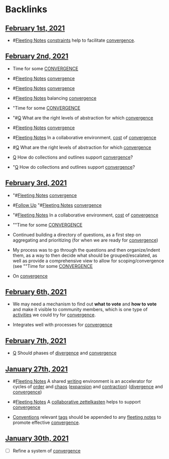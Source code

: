 
# Backlinks
## [February 1st, 2021](<February 1st, 2021.md>)
- #[Fleeting Notes](<Fleeting Notes.md>) [constraints](<constraints.md>) help to facilitate [convergence](<convergence.md>).

## [February 2nd, 2021](<February 2nd, 2021.md>)
- Time for some [CONVERGENCE]([convergence](<convergence.md>))

- #[Fleeting Notes](<Fleeting Notes.md>) [convergence](<convergence.md>)

- #[Fleeting Notes](<Fleeting Notes.md>) [convergence](<convergence.md>)

- #[Fleeting Notes](<Fleeting Notes.md>) balancing [convergence](<convergence.md>)

- "Time for some [CONVERGENCE]([convergence](<convergence.md>))

- "#[Q](<Q.md>) What are the right levels of abstraction for which [convergence](<convergence.md>)

- #[Fleeting Notes](<Fleeting Notes.md>) [convergence](<convergence.md>)

- #[Fleeting Notes](<Fleeting Notes.md>) In a collaborative environment, [cost](<cost.md>) of [convergence](<convergence.md>)

- #[Q](<Q.md>) What are the right levels of abstraction for which [convergence](<convergence.md>)

- [Q](<Q.md>) How do collections and outlines support [convergence](<convergence.md>)?

- "[Q](<Q.md>) How do collections and outlines support [convergence](<convergence.md>)?

## [February 3rd, 2021](<February 3rd, 2021.md>)
- "#[Fleeting Notes](<Fleeting Notes.md>) [convergence](<convergence.md>)

- #[Follow Up](<Follow Up.md>) "#[Fleeting Notes](<Fleeting Notes.md>) [convergence](<convergence.md>)

- "#[Fleeting Notes](<Fleeting Notes.md>) In a collaborative environment, [cost](<cost.md>) of [convergence](<convergence.md>)

- ""Time for some [CONVERGENCE]([convergence](<convergence.md>))

- Continued building a directory of questions, as a first step on aggregating and prioritizing (for when we are ready for [convergence](<convergence.md>))

- My process was to go through the questions and then organize/indent them, as a way to then decide what should be grouped/escalated, as well as provide a comprehensive view to allow for scoping/convergence (see ""Time for some [CONVERGENCE]([convergence](<convergence.md>))

- On [convergence](<convergence.md>)

## [February 6th, 2021](<February 6th, 2021.md>)
- We may need a mechanism to find out **what to vote** and **how to vote** and make it visible to community members, which is one type of [activities](<activities.md>) we could try for [convergence](<convergence.md>).

- Integrates well with processes for [convergence](<convergence.md>)

## [February 7th, 2021](<February 7th, 2021.md>)
- [Q](<Q.md>) Should phases of [divergence](<divergence.md>) and [convergence](<convergence.md>)

## [January 27th, 2021](<January 27th, 2021.md>)
- #[Fleeting Notes](<Fleeting Notes.md>)  A shared [writing](<writing.md>) environment is an accelerator for cycles of [order](<order.md>) and [chaos](<chaos.md>) ([expansion](<expansion.md>) and [contraction](<contraction.md>)) ([divergence](<divergence.md>) and [convergence](<convergence.md>))

- #[Fleeting Notes](<Fleeting Notes.md>) A [collaborative zettelkasten](<collaborative zettelkasten.md>) helps to support [convergence](<convergence.md>)

- [Conventions](<Conventions.md>) relevant [tags](<tags.md>) should be appended to any [fleeting notes](<fleeting notes.md>) to promote effective [convergence](<convergence.md>).

## [January 30th, 2021](<January 30th, 2021.md>)
- [ ] Refine a system of [convergence](<convergence.md>)


